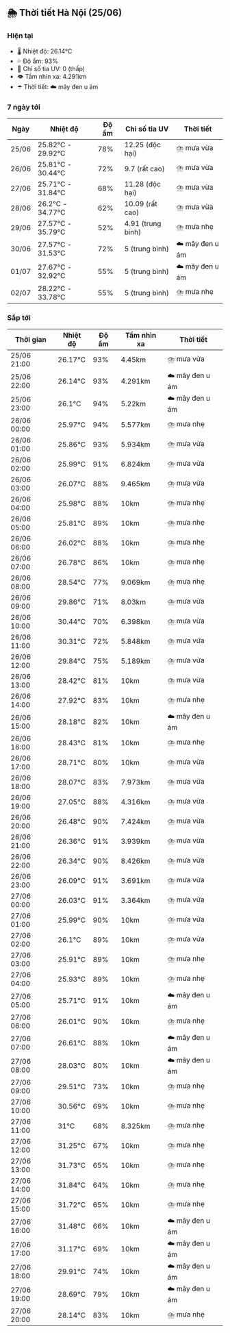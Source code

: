 ## 🌦️ Thời tiết Hà Nội (25/06)

### Hiện tại

- 🌡️ Nhiệt độ: 26.14℃
- 💦 Độ ẩm: 93%
- 🌟 Chỉ số tia UV: 0 (thấp)
- 👁️ Tầm nhìn xa: 4.291km
- ☂️ Thời tiết: ☁️ mây đen u ám

### 7 ngày tới

| Ngày | Nhiệt độ | Độ ẩm | Chỉ số tia UV | Thời tiết |
| --- | --- | --- | --- | --- |
| 25/06 | 25.82℃ - 29.92℃ | 78% | 12.25 (độc hại) | ⛈️ mưa vừa |
| 26/06 | 25.81℃ - 30.44℃ | 72% | 9.7 (rất cao) | ⛈️ mưa vừa |
| 27/06 | 25.71℃ - 31.84℃ | 68% | 11.28 (độc hại) | ⛈️ mưa vừa |
| 28/06 | 26.2℃ - 34.77℃ | 62% | 10.09 (rất cao) | ⛈️ mưa vừa |
| 29/06 | 27.57℃ - 35.79℃ | 52% | 4.91 (trung bình) | ⛈️ mưa nhẹ |
| 30/06 | 27.57℃ - 31.53℃ | 72% | 5 (trung bình) | ☁️ mây đen u ám |
| 01/07 | 27.67℃ - 32.92℃ | 55% | 5 (trung bình) | ☁️ mây đen u ám |
| 02/07 | 28.22℃ - 33.78℃ | 55% | 5 (trung bình) | ⛈️ mưa nhẹ |

### Sắp tới

| Thời gian | Nhiệt độ | Độ ẩm | Tầm nhìn xa | Thời tiết |
| --- | --- | --- | --- | --- |
| 25/06 21:00 | 26.17℃ | 93% | 4.45km | ⛈️ mưa vừa |
| 25/06 22:00 | 26.14℃ | 93% | 4.291km | ☁️ mây đen u ám |
| 25/06 23:00 | 26.1℃ | 94% | 5.22km | ☁️ mây đen u ám |
| 26/06 00:00 | 25.97℃ | 94% | 5.577km | ⛈️ mưa nhẹ |
| 26/06 01:00 | 25.86℃ | 93% | 5.934km | ⛈️ mưa vừa |
| 26/06 02:00 | 25.99℃ | 91% | 6.824km | ⛈️ mưa vừa |
| 26/06 03:00 | 26.07℃ | 88% | 9.465km | ⛈️ mưa vừa |
| 26/06 04:00 | 25.98℃ | 88% | 10km | ⛈️ mưa nhẹ |
| 26/06 05:00 | 25.81℃ | 89% | 10km | ⛈️ mưa nhẹ |
| 26/06 06:00 | 26.02℃ | 88% | 10km | ⛈️ mưa nhẹ |
| 26/06 07:00 | 26.78℃ | 86% | 10km | ⛈️ mưa nhẹ |
| 26/06 08:00 | 28.54℃ | 77% | 9.069km | ⛈️ mưa nhẹ |
| 26/06 09:00 | 29.86℃ | 71% | 8.03km | ⛈️ mưa vừa |
| 26/06 10:00 | 30.44℃ | 70% | 6.398km | ⛈️ mưa vừa |
| 26/06 11:00 | 30.31℃ | 72% | 5.848km | ⛈️ mưa vừa |
| 26/06 12:00 | 29.84℃ | 75% | 5.189km | ⛈️ mưa vừa |
| 26/06 13:00 | 28.42℃ | 81% | 10km | ⛈️ mưa vừa |
| 26/06 14:00 | 27.92℃ | 83% | 10km | ⛈️ mưa nhẹ |
| 26/06 15:00 | 28.18℃ | 82% | 10km | ☁️ mây đen u ám |
| 26/06 16:00 | 28.43℃ | 81% | 10km | ⛈️ mưa nhẹ |
| 26/06 17:00 | 28.71℃ | 80% | 10km | ⛈️ mưa vừa |
| 26/06 18:00 | 28.07℃ | 83% | 7.973km | ⛈️ mưa vừa |
| 26/06 19:00 | 27.05℃ | 88% | 4.316km | ⛈️ mưa vừa |
| 26/06 20:00 | 26.48℃ | 90% | 7.424km | ⛈️ mưa vừa |
| 26/06 21:00 | 26.36℃ | 91% | 3.939km | ⛈️ mưa vừa |
| 26/06 22:00 | 26.34℃ | 90% | 8.426km | ⛈️ mưa vừa |
| 26/06 23:00 | 26.09℃ | 91% | 3.691km | ⛈️ mưa vừa |
| 27/06 00:00 | 26.03℃ | 91% | 3.364km | ⛈️ mưa vừa |
| 27/06 01:00 | 25.99℃ | 90% | 10km | ⛈️ mưa vừa |
| 27/06 02:00 | 26.1℃ | 89% | 10km | ⛈️ mưa vừa |
| 27/06 03:00 | 25.91℃ | 89% | 10km | ⛈️ mưa nhẹ |
| 27/06 04:00 | 25.93℃ | 89% | 10km | ⛈️ mưa nhẹ |
| 27/06 05:00 | 25.71℃ | 91% | 10km | ☁️ mây đen u ám |
| 27/06 06:00 | 26.01℃ | 90% | 10km | ⛈️ mưa nhẹ |
| 27/06 07:00 | 26.61℃ | 88% | 10km | ☁️ mây đen u ám |
| 27/06 08:00 | 28.03℃ | 80% | 10km | ☁️ mây đen u ám |
| 27/06 09:00 | 29.51℃ | 73% | 10km | ⛈️ mưa nhẹ |
| 27/06 10:00 | 30.56℃ | 69% | 10km | ⛈️ mưa nhẹ |
| 27/06 11:00 | 31℃ | 68% | 8.325km | ⛈️ mưa nhẹ |
| 27/06 12:00 | 31.25℃ | 67% | 10km | ⛈️ mưa nhẹ |
| 27/06 13:00 | 31.73℃ | 65% | 10km | ⛈️ mưa nhẹ |
| 27/06 14:00 | 31.84℃ | 64% | 10km | ⛈️ mưa nhẹ |
| 27/06 15:00 | 31.72℃ | 65% | 10km | ⛈️ mưa nhẹ |
| 27/06 16:00 | 31.48℃ | 66% | 10km | ☁️ mây đen u ám |
| 27/06 17:00 | 31.17℃ | 69% | 10km | ☁️ mây đen u ám |
| 27/06 18:00 | 29.91℃ | 74% | 10km | ☁️ mây đen u ám |
| 27/06 19:00 | 28.69℃ | 79% | 10km | ☁️ mây đen u ám |
| 27/06 20:00 | 28.14℃ | 83% | 10km | ⛈️ mưa nhẹ |
